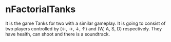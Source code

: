 # nFactorialTanks
It is the game Tanks for two with a similar gameplay. It is going to consist of two players controlled by (←, →, ↓, ↑) and (W, A, S, D) respectively. They have health, can shoot and there is a soundtrack.
